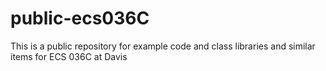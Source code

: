 # public-ecs036C

This is a public repository for example code and class libraries and
similar items for ECS 036C at Davis
